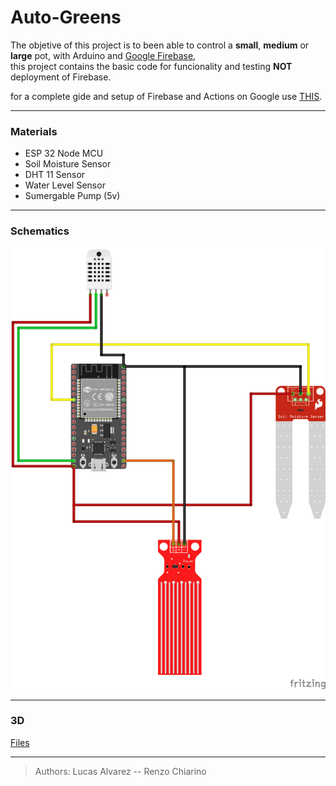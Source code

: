 # Auto-Greens

The objetive of this project is to been able to control a **small**, **medium** or **large** pot, with Arduino and [Google Firebase](https://firebase.google.com/),<br>
this project contains the basic code for funcionality and testing **NOT** deployment of Firebase.

for a complete gide and setup of Firebase and Actions on Google use [THIS](https://github.com/actions-on-google/smart-home-nodejs).

---

### Materials
*  ESP 32  Node MCU
*  Soil Moisture Sensor
*  DHT 11 Sensor
*  Water Level Sensor
*  Sumergable  Pump (5v)


---
### Schematics
![Wires](https://github.com/rchiarino/Auto-Greens/blob/master/img/autogreens_bb.png?raw=true)

---
### 3D
[Files](https://www.thingiverse.com/thing:4670541)

---
> Authors: Lucas Alvarez -- Renzo Chiarino
